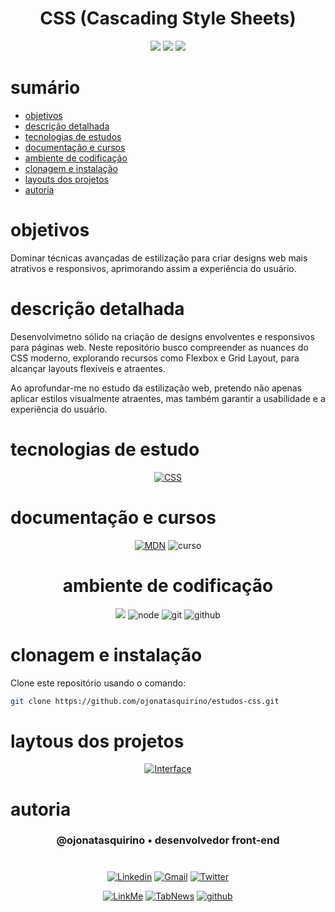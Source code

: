 <h1 align="center"> CSS (Cascading Style Sheets)</h1>

[comment]: <> (Adicione o seu usuário  e o nome do repositório)

<p align="center">
  <image
  src="https://img.shields.io/github/languages/count/ojonatasquirino/css-moderno"
  />
  <image
  src="https://img.shields.io/github/languages/top/ojonatasquirino/css-moderno"
  />
  <image
  src="https://img.shields.io/github/last-commit/ojonatasquirino/css-moderno"
  />

</p>

# sumário 

- [objetivos](#id01)
- [descrição detalhada](#id01.01)
- [tecnologias de estudos](#id04)
- [documentação e cursos](#id04.01)
- [ambiente de codificação](#id05)
- [clonagem e instalação](#id06)
- [layouts dos projetos](#id06.01)
- [autoria](#id07)



# objetivos <a name="id01"></a>


Dominar técnicas avançadas de estilização para criar designs web mais atrativos e responsivos, aprimorando assim a experiência do usuário.



# descrição detalhada <a name="id01.01"></a>

Desenvolvimetno sólido na criação de designs envolventes e responsivos para páginas web. Neste repositório busco compreender as nuances do CSS moderno, explorando recursos como Flexbox e Grid Layout, para alcançar layouts flexíveis e atraentes.

Ao aprofundar-me no estudo da estilização web, pretendo não apenas aplicar estilos visualmente atraentes, mas também garantir a usabilidade e a experiência do usuário. 


# tecnologias de estudo <a name="id04"></a>

<div  align='center'> 

[![CSS](https://img.shields.io/badge/CSS-0D1117?style=for-the-badge&logo=css3&logoColor=007ACC)]()
</div>

# documentação e cursos  <a name="id04.01"></a>

<div  align='center'> 

[![MDN](https://img.shields.io/badge/MDN_Web_Docs-0D1117?style=for-the-badge&logo=mdnwebdocs&logoColor=fff)](https://developer.mozilla.org/pt-BR/docs/Web/JavaScript)
![curso](https://img.shields.io/badge/origamid-0D1117?style=for-the-badge&logo=Databricks&logoColor=993399)
# ambiente de codificação <a name="id05"></a>

</div>

<div  align='center'> 

![](https://img.shields.io/badge/VSCode-0D1117?style=for-the-badge&logo=visual%20studio%20code&logoColor=blue)
![node](https://img.shields.io/badge/Nodejs-0D1117?style=for-the-badge&logo=node.js&logoColor=green)
![git](https://img.shields.io/badge/GIT-0D1117?style=for-the-badge&logo=git&logoColor=red)
![github](https://img.shields.io/badge/Github-0D1117?style=for-the-badge&logo=github&logoColor=fff)
</div>


# clonagem e instalação <a name="id06"></a>

Clone este repositório usando o comando:

```bash
git clone https://github.com/ojonatasquirino/estudos-css.git
```

[comment]: <> (Adicione o link da implatação, se houver)

# laytous dos projetos <a name="id06.01"></a>
<div  align='center'> 

[![Interface](https://img.shields.io/badge/visualização-000?style=for-the-badge&logo=&logoColor=054595)](/interfaces.md)

</div>

# autoria <a name="id07"></a>

[comment]: <> (Adicione seu nome e função)

<h3 align='center'> @ojonatasquirino • desenvolvedor front-end
 </h3>

#


[comment]: <> (Adicione as suas redes sociais e profissionais)

<div  align='center'>

[![Linkedin](https://img.shields.io/badge/LinkedIn-0D1117?style=for-the-badge&logo=linkedin&logoColor=blue)](https://www.linkedin.com/in/jonatasquirino/)
<a href = "mailto:quirinoj02@gmail.com">
![Gmail](https://img.shields.io/badge/Gmail-0D1117?style=for-the-badge&logo=gmail&logoColor=red)</a>
[![Twitter](https://img.shields.io/badge/Twitter-0D1117?style=for-the-badge&logo=twitter&logoColor=054595)](https://twitter.com/ojonatasquirino)

[![LinkMe](https://img.shields.io/badge/linkMe-0D1117?style=for-the-badge&logo=upcloud&logoColor=orange)](https://bit.ly/linkquirino)
[![TabNews](https://img.shields.io/badge/tabnews-0D1117?style=for-the-badge&logo=Databricks&logoColor=fff)](https://www.tabnews.com.br/ojonatasquirino)
[![github](https://img.shields.io/badge/Github-0D1117?style=for-the-badge&logo=github&logoColor=fff)](https://www.github.com/ojonatasquirino)
</div>

